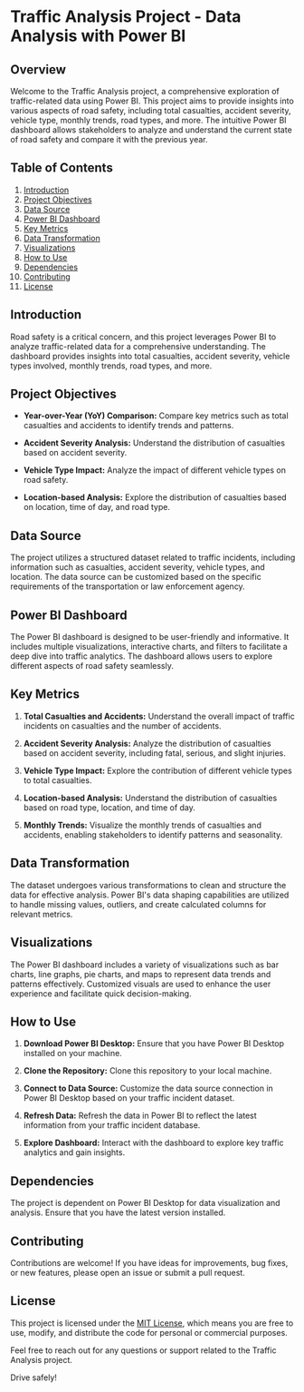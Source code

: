 # Traffic Analysis Project - Data Analysis with Power BI

## Overview

Welcome to the Traffic Analysis project, a comprehensive exploration of traffic-related data using Power BI. This project aims to provide insights into various aspects of road safety, including total casualties, accident severity, vehicle type, monthly trends, road types, and more. The intuitive Power BI dashboard allows stakeholders to analyze and understand the current state of road safety and compare it with the previous year.

## Table of Contents

1. [Introduction](#introduction)
2. [Project Objectives](#project-objectives)
3. [Data Source](#data-source)
4. [Power BI Dashboard](#power-bi-dashboard)
5. [Key Metrics](#key-metrics)
6. [Data Transformation](#data-transformation)
7. [Visualizations](#visualizations)
8. [How to Use](#how-to-use)
9. [Dependencies](#dependencies)
10. [Contributing](#contributing)
11. [License](#license)

## Introduction

Road safety is a critical concern, and this project leverages Power BI to analyze traffic-related data for a comprehensive understanding. The dashboard provides insights into total casualties, accident severity, vehicle types involved, monthly trends, road types, and more.

## Project Objectives

- **Year-over-Year (YoY) Comparison:** Compare key metrics such as total casualties and accidents to identify trends and patterns.

- **Accident Severity Analysis:** Understand the distribution of casualties based on accident severity.

- **Vehicle Type Impact:** Analyze the impact of different vehicle types on road safety.

- **Location-based Analysis:** Explore the distribution of casualties based on location, time of day, and road type.

## Data Source

The project utilizes a structured dataset related to traffic incidents, including information such as casualties, accident severity, vehicle types, and location. The data source can be customized based on the specific requirements of the transportation or law enforcement agency.

## Power BI Dashboard

The Power BI dashboard is designed to be user-friendly and informative. It includes multiple visualizations, interactive charts, and filters to facilitate a deep dive into traffic analytics. The dashboard allows users to explore different aspects of road safety seamlessly.

## Key Metrics

1. **Total Casualties and Accidents:** Understand the overall impact of traffic incidents on casualties and the number of accidents.

2. **Accident Severity Analysis:** Analyze the distribution of casualties based on accident severity, including fatal, serious, and slight injuries.

3. **Vehicle Type Impact:** Explore the contribution of different vehicle types to total casualties.

4. **Location-based Analysis:** Understand the distribution of casualties based on road type, location, and time of day.

5. **Monthly Trends:** Visualize the monthly trends of casualties and accidents, enabling stakeholders to identify patterns and seasonality.

## Data Transformation

The dataset undergoes various transformations to clean and structure the data for effective analysis. Power BI's data shaping capabilities are utilized to handle missing values, outliers, and create calculated columns for relevant metrics.

## Visualizations

The Power BI dashboard includes a variety of visualizations such as bar charts, line graphs, pie charts, and maps to represent data trends and patterns effectively. Customized visuals are used to enhance the user experience and facilitate quick decision-making.

## How to Use

1. **Download Power BI Desktop:** Ensure that you have Power BI Desktop installed on your machine.

2. **Clone the Repository:** Clone this repository to your local machine.

3. **Connect to Data Source:** Customize the data source connection in Power BI Desktop based on your traffic incident dataset.

4. **Refresh Data:** Refresh the data in Power BI to reflect the latest information from your traffic incident database.

5. **Explore Dashboard:** Interact with the dashboard to explore key traffic analytics and gain insights.

## Dependencies

The project is dependent on Power BI Desktop for data visualization and analysis. Ensure that you have the latest version installed.

## Contributing

Contributions are welcome! If you have ideas for improvements, bug fixes, or new features, please open an issue or submit a pull request.

## License

This project is licensed under the [MIT License](LICENSE), which means you are free to use, modify, and distribute the code for personal or commercial purposes.

Feel free to reach out for any questions or support related to the Traffic Analysis project.

Drive safely!
